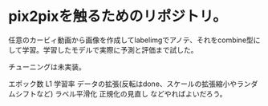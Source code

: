 # pix2pixを触るためのリポジトリ。
任意のカービィ動画から画像を作成してlabelimgでアノテ、それをcombine型にして学習。学習したモデルで実際に予測と評価まで試した。

チューニングは未実装。

エポック数
L1
学習率
データの拡張(反転はdone、スケールの拡張縮小やランダムシフトなど)
ラベル平滑化
正規化の見直し
などやればよいだろう。
